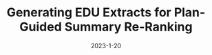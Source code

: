 ---
title: "Generating EDU Extracts for Plan-Guided Summary Re-Ranking"
collection: publications
excerpt: 'A standard language model (a BART LM) auto-regressively generates elemental discourse unit (EDU) content plans with an extractive copy mechanism. The top K beams from the content plan generator are then used to guide a separate LM, which produces a single abstractive candidate for each distinct plan. We apply an existing re-ranker (BRIO) to abstract candidates generated from our method, as well as baseline decoding methods, and show improved relevance metrics (ROUGE and BERTScore) for top ranked summaries on widely used single document news article corpora (CNN / Dailymail, NYT, Xsum). A human evaluation on CNN/DM validates these results.'
date: 2023-1-20
paperurl: N/A 
venue: Under Review
---